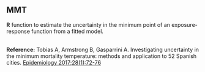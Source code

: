 ## MMT
**R** function to estimate the uncertainty in the minimum point of an exposure-response function from a fitted model.

<br>
<b>Reference:</b> Tobias A, Armstrong B, Gasparrini A. Investigating uncertainty in the minimum mortality temperature: methods and application to 52 Spanish cities. <a href="https://pubmed.ncbi.nlm.nih.gov/27748681" target="_blank">Epidemiology 2017;28(1):72-76</a>
